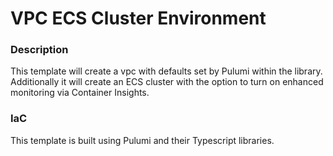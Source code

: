 # VPC ECS Cluster Environment

### Description

This template will create a vpc with defaults set by Pulumi within the library.
Additionally it will create an ECS cluster with the option to turn on enhanced monitoring via Container Insights.

### IaC

This template is built using Pulumi and their Typescript libraries.
